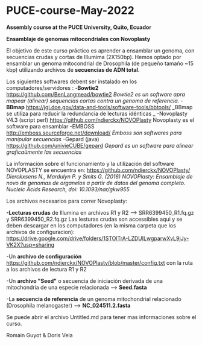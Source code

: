 # PUCE-course-May-2022
**Assembly course at the PUCE University, Quito, Ecuador**

**Ensamblaje de genomas mitocondriales con Novoplasty**

El objetivo de este curso práctico es aprender a ensamblar un genoma, con secuencias crudas y cortas de Illumima (2X150bp). Hemos optado por ensamblar un genoma mitocondrial de Drosophila (de pequeño tamaño ~15 kbp) utilizando archivos de **secuencias de ADN total**. 

Los siguientes softwares debent ser instalado en los computadores/servidores  :	
-**Bowtie2** https://github.com/BenLangmead/bowtie2 	_Bowtie2 es un software apra mapear (alinear) sequencias cortas contra un genoma de referencia._
-**BBmap** https://jgi.doe.gov/data-and-tools/software-tools/bbtools/ 	_BBmap se utiliza para reducir la redundancia de lecturas idénticas _
-Novoplasty V4.3 (script perl) https://github.com/ndierckx/NOVOPlasty 	Novoplasty es el software para ensamblar
-EMBOSS http://emboss.sourceforge.net/download/ 	_Emboss son softwares para manipular secuencias_
-Gepard (java) https://github.com/univieCUBE/gepard	 _Gepard es un software para alinear graficaùmente las secuencias_


La información sobre el funcionamiento y la utilización del software NOVOPLASTY se encuentra en: https://github.com/ndierckx/NOVOPlasty/ _Dierckxsens N., Mardulyn P. y Smits G. (2016) NOVOPlasty: Ensamblaje de novo de genomas de organelos a partir de datos del genoma completo. Nucleic Acids Research, doi: 10.1093/nar/gkw955_

Los archivos necesarios para correr Novoplasty:

**-Lecturas crudas** de Illumina en archivos R1 y R2 --> SRR6399450_R1.fq.gz y SRR6399450_R2.fq.gz
Las lesturas crudas son accessibles aqui y se deben descargar en los computadores (en la misma carpeta que los archivos de configuracion): https://drive.google.com/drive/folders/1STOlTrA-LZDUILwgparwXvL9jJy-VK2X?usp=sharing

-Un **archivo de configuración** https://github.com/ndierckx/NOVOPlasty/blob/master/config.txt con la ruta a los archivos de lectura R1 y R2

-Un **archivo "Seed"** o secuencia de iniciación derivada de una mitochondria de una especie relacionada --> **Seed.fasta**

-La **secuencia de referencia** de un genoma mitochondrial relacionado (Drosophila melanogaster) -->  **NC_024511.2.fasta**


Se puede abrir el archivo Untitled.md para tener mas informaciones sobre el curso.

Romain Guyot	& 
Doris Vela
